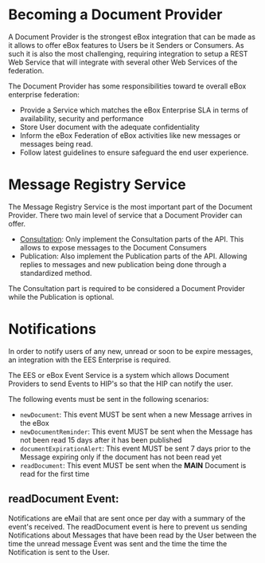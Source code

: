 # Becoming a Document Provider

A Document Provider is the strongest eBox integration that can be made as it allows to offer eBox features to Users be it Senders or Consumers. As such it is also the most challenging, requiring integration to setup a REST Web Service that will integrate with several other Web Services of the federation.

The Document Provider has some responsibilities toward te overall eBox enterprise federation:

- Provide a Service which matches the eBox Enterprise SLA in terms of availability, security and performance
- Store User document with the adequate confidentiality
- Inform the eBox Federation of eBox activities like new messages or messages being read.
- Follow latest guidelines to ensure safeguard the end user experience. 

# Message Registry Service

The Message Registry Service is the most important part of the Document Provider. There two main level of service that a Document Provider can offer.

- [Consultation](consultation_profile.md): Only implement the Consultation parts of the API. This allows to expose messages to the Document Consumers
- Publication: Also implement the Publication parts of the API. Allowing replies to messages and new publication being done through a standardized method.

The Consultation part is required to be considered a Document Provider while the Publication is optional.

# Notifications

In order to notify users of any new, unread or soon to be expire messages, an integration with the EES Enterprise is required.

The EES or eBox Event Service is a system which allows Document Providers to send Events to HIP's so that the HIP can notify
the user. 

The following events must be sent in the following scenarios:

- ``newDocument``: This event MUST be sent when a new Message arrives in the eBox
- ``newDocumentReminder``: This event MUST be sent when the Message has not been read 15 days after it has been published
- ``documentExpirationAlert``: This event MUST be sent 7 days prior to the Message expiring only if the document has not been read yet
- ``readDocument``: This event MUST be sent when the **MAIN** Document is read for the first time

## readDocument Event:

Notifications are eMail that are sent once per day with a summary of the event's received. The readDocument event is here
to prevent us sending Notifications about Messages that have been read by the User between the time the unread message 
Event was sent and the time the time the Notification is sent to the User.